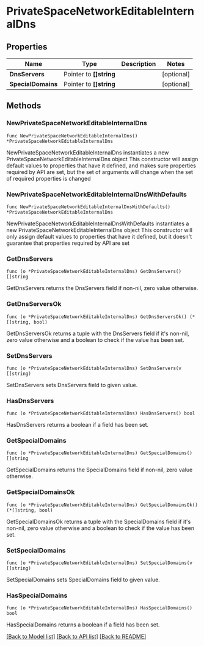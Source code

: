 # PrivateSpaceNetworkEditableInternalDns

## Properties

Name | Type | Description | Notes
------------ | ------------- | ------------- | -------------
**DnsServers** | Pointer to **[]string** |  | [optional] 
**SpecialDomains** | Pointer to **[]string** |  | [optional] 

## Methods

### NewPrivateSpaceNetworkEditableInternalDns

`func NewPrivateSpaceNetworkEditableInternalDns() *PrivateSpaceNetworkEditableInternalDns`

NewPrivateSpaceNetworkEditableInternalDns instantiates a new PrivateSpaceNetworkEditableInternalDns object
This constructor will assign default values to properties that have it defined,
and makes sure properties required by API are set, but the set of arguments
will change when the set of required properties is changed

### NewPrivateSpaceNetworkEditableInternalDnsWithDefaults

`func NewPrivateSpaceNetworkEditableInternalDnsWithDefaults() *PrivateSpaceNetworkEditableInternalDns`

NewPrivateSpaceNetworkEditableInternalDnsWithDefaults instantiates a new PrivateSpaceNetworkEditableInternalDns object
This constructor will only assign default values to properties that have it defined,
but it doesn't guarantee that properties required by API are set

### GetDnsServers

`func (o *PrivateSpaceNetworkEditableInternalDns) GetDnsServers() []string`

GetDnsServers returns the DnsServers field if non-nil, zero value otherwise.

### GetDnsServersOk

`func (o *PrivateSpaceNetworkEditableInternalDns) GetDnsServersOk() (*[]string, bool)`

GetDnsServersOk returns a tuple with the DnsServers field if it's non-nil, zero value otherwise
and a boolean to check if the value has been set.

### SetDnsServers

`func (o *PrivateSpaceNetworkEditableInternalDns) SetDnsServers(v []string)`

SetDnsServers sets DnsServers field to given value.

### HasDnsServers

`func (o *PrivateSpaceNetworkEditableInternalDns) HasDnsServers() bool`

HasDnsServers returns a boolean if a field has been set.

### GetSpecialDomains

`func (o *PrivateSpaceNetworkEditableInternalDns) GetSpecialDomains() []string`

GetSpecialDomains returns the SpecialDomains field if non-nil, zero value otherwise.

### GetSpecialDomainsOk

`func (o *PrivateSpaceNetworkEditableInternalDns) GetSpecialDomainsOk() (*[]string, bool)`

GetSpecialDomainsOk returns a tuple with the SpecialDomains field if it's non-nil, zero value otherwise
and a boolean to check if the value has been set.

### SetSpecialDomains

`func (o *PrivateSpaceNetworkEditableInternalDns) SetSpecialDomains(v []string)`

SetSpecialDomains sets SpecialDomains field to given value.

### HasSpecialDomains

`func (o *PrivateSpaceNetworkEditableInternalDns) HasSpecialDomains() bool`

HasSpecialDomains returns a boolean if a field has been set.


[[Back to Model list]](../README.md#documentation-for-models) [[Back to API list]](../README.md#documentation-for-api-endpoints) [[Back to README]](../README.md)



